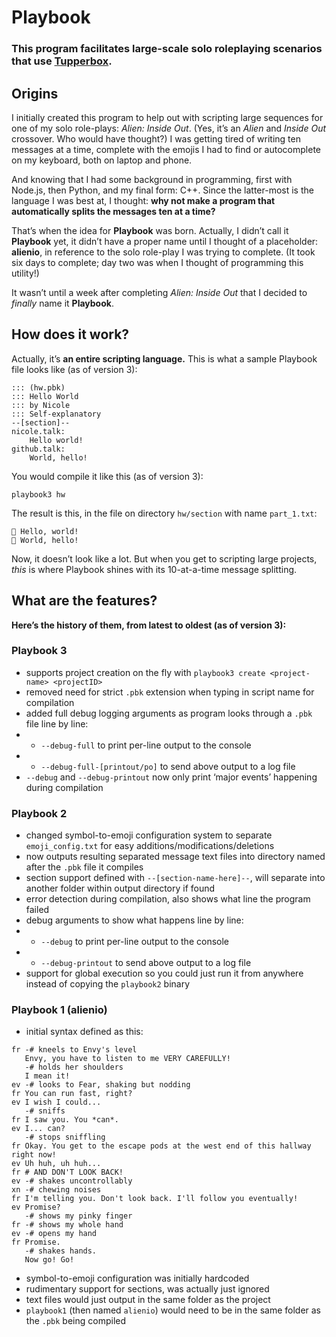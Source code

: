 # Playbook
### This program facilitates large-scale solo roleplaying scenarios that use [Tupperbox](https://tupperbox.app).
## Origins
I initially created this program to help out with scripting large sequences for one of my solo role-plays: *Alien: Inside Out*. (Yes, it’s an *Alien* and *Inside Out* crossover. Who would have thought?) I was getting tired of writing ten messages at a time, complete with the emojis I had to find or autocomplete on my keyboard, both on laptop and phone.

And knowing that I had some background in programming, first with Node.js, then Python, and my final form: C++. Since the latter-most is the language I was best at, I thought: **why not make a program that automatically splits the messages ten at a time?**

That’s when the idea for **Playbook** was born. Actually, I didn’t call it **Playbook** yet, it didn’t have a proper name until I thought of a placeholder: **alienio**, in reference to the solo role-play I was trying to complete. (It took six days to complete; day two was when I thought of programming this utility!)

It wasn’t until a week after completing *Alien: Inside Out* that I decided to *finally* name it **Playbook**.

## How does it work?
Actually, it’s **an entire scripting language.** This is what a sample Playbook file looks like (as of version 3):
```
::: (hw.pbk)
::: Hello World
::: by Nicole
::: Self-explanatory
--[section]--
nicole.talk:
    Hello world!
github.talk:
    World, hello!
```
You would compile it like this (as of version 3):
```
playbook3 hw
```
The result is this, in the file on directory `hw/section` with name `part_1.txt`:
```
👩 Hello, world!
🤖 World, hello!
```
Now, it doesn’t look like a lot. But when you get to scripting large projects, *this* is where Playbook shines with its 10-at-a-time message splitting.

## What are the features?
**Here’s the history of them, from latest to oldest (as of version 3):**
### Playbook 3
- supports project creation on the fly with `playbook3 create <project-name> <projectID>`
- removed need for strict `.pbk` extension when typing in script name for compilation
- added full debug logging arguments as program looks through a `.pbk` file line by line:
- - `--debug-full` to print per-line output to the console
- - `--debug-full-[printout/po]` to send above output to a log file
- `--debug` and `--debug-printout` now only print ‘major events’ happening during compilation

### Playbook 2
- changed symbol-to-emoji configuration system to separate `emoji_config.txt` for easy additions/modifications/deletions
- now outputs resulting separated message text files into directory named after the `.pbk` file it compiles
- section support defined with `--[section-name-here]--`, will separate into another folder within output directory if found
- error detection during compilation, also shows what line the program failed
- debug arguments to show what happens line by line:
- - `--debug` to print per-line output to the console
- - `--debug-printout` to send above output to a log file
- support for global execution so you could just run it from anywhere instead of copying the `playbook2` binary

### Playbook 1 (alienio)
- initial syntax defined as this:
```=== envy escape BEGIN ===
fr -# kneels to Envy's level
   Envy, you have to listen to me VERY CAREFULLY!
   -# holds her shoulders
   I mean it!
ev -# looks to Fear, shaking but nodding
fr You can run fast, right?
ev I wish I could...
   -# sniffs
fr I saw you. You *can*.
ev I... can?
   -# stops sniffling
fr Okay. You get to the escape pods at the west end of this hallway right now!
ev Uh huh, uh huh...
fr # AND DON'T LOOK BACK!
ev -# shakes uncontrollably
xn -# chewing noises
fr I'm telling you. Don't look back. I'll follow you eventually!
ev Promise?
   -# shows my pinky finger
fr -# shows my whole hand
ev -# opens my hand
fr Promise.
   -# shakes hands.
   Now go! Go!
```
- symbol-to-emoji configuration was initially hardcoded
- rudimentary support for sections, was actually just ignored
- text files would just output in the same folder as the project
- `playbook1` (then named `alienio`) would need to be in the same folder as the `.pbk` being compiled

